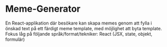# Meme-Generator
En React-applikation där besökare kan skapa memes genom att fylla i önskad text på ett färdigt meme template, med möjlighet att byta template. 
Fokus låg på följande språk/format/tekniker: React (JSX, state, objekt, formulär)
